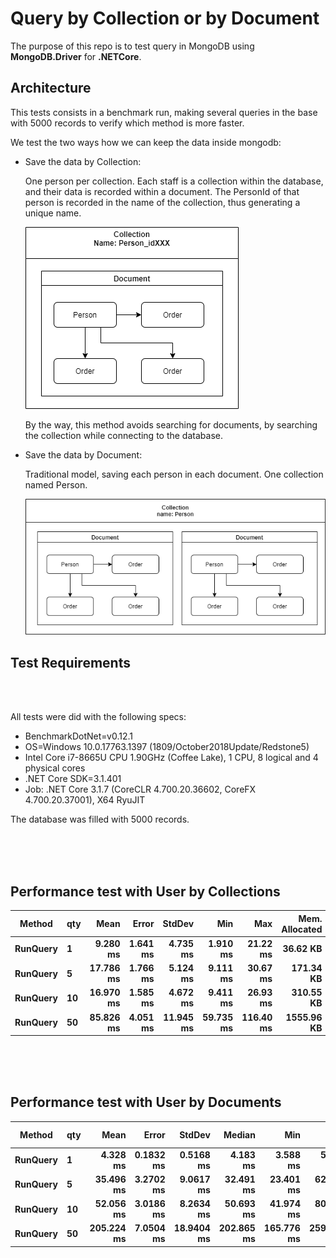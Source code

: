 # Query by Collection or by Document

The purpose of this repo is to test query in MongoDB using __MongoDB.Driver__ for __.NETCore__.

## Architecture

This tests consists in  a benchmark run, making several queries in the base with 5000 records to verify which method is more faster.

We test the two ways how we can keep the data inside mongodb:

- Save the data by Collection:

  One person per collection. Each staff is a collection within the database, and their data is recorded within a document. The PersonId of that person is recorded in the name of the collection, thus generating a unique name.
  
  ![collection.png](./docs/collection.png)

  By the way, this method avoids searching for documents, by searching the collection while connecting to the database.

- Save the data by Document:

  Traditional model, saving each person in each document. One collection named Person.

  ![document.png](./docs/document.png)


## Test Requirements

<br />
<br />

All tests were did with the following specs:

- BenchmarkDotNet=v0.12.1
- OS=Windows 10.0.17763.1397 (1809/October2018Update/Redstone5)
- Intel Core i7-8665U CPU 1.90GHz (Coffee Lake), 1 CPU, 8 logical and 4 physical cores
- .NET Core SDK=3.1.401
- Job: .NET Core 3.1.7 (CoreCLR 4.700.20.36602, CoreFX 4.700.20.37001), X64 RyuJIT

The database was filled with 5000 records.

<br />
<br />
<br />

## Performance test with User by Collections

| Method       | qty    |          Mean |        Error |        StdDev |           Min |           Max | Mem. Allocated |
| ------------ | ------ | ------------: | -----------: | ------------: | ------------: | ------------: | -------------: |
| **RunQuery** | **1**  |  **9.280 ms** | **1.641 ms** |  **4.735 ms** |  **1.910 ms** |  **21.22 ms** |   **36.62 KB** |
| **RunQuery** | **5**  | **17.786 ms** | **1.766 ms** |  **5.124 ms** |  **9.111 ms** |  **30.67 ms** |  **171.34 KB** |
| **RunQuery** | **10** | **16.970 ms** | **1.585 ms** |  **4.672 ms** |  **9.411 ms** |  **26.93 ms** |  **310.55 KB** |
| **RunQuery** | **50** | **85.826 ms** | **4.051 ms** | **11.945 ms** | **59.735 ms** | **116.40 ms** | **1555.96 KB** |

<br />
<br />
<br />

## Performance test with User by Documents

   Method | qty |       Mean |     Error |     StdDev |     Median |        Min |        Max |  Mem. Allocated |
--------- |---- |-----------:|----------:|-----------:|-----------:|-----------:|-----------:|-----------:|
 **RunQuery** |   **1** |   **4.328 ms** | **0.1832 ms** |  **0.5168 ms** |   **4.183 ms** |   **3.588 ms** |   **5.730 ms** |      **31.64 KB** |
 **RunQuery** |   **5** |  **35.496 ms** | **3.2702 ms** |  **9.0617 ms** |  **32.491 ms** |  **23.401 ms** |  **62.750 ms** |     **160.38 KB** |
 **RunQuery** |  **10** |  **52.056 ms** | **3.0186 ms** |  **8.2634 ms** |  **50.693 ms** |  **41.974 ms** |  **80.358 ms** |     **318.21 KB** |
 **RunQuery** |  **50** | **205.224 ms** | **7.0504 ms** | **18.9404 ms** | **202.865 ms** | **165.776 ms** | **259.588 ms** |    **1581.17 KB** |
